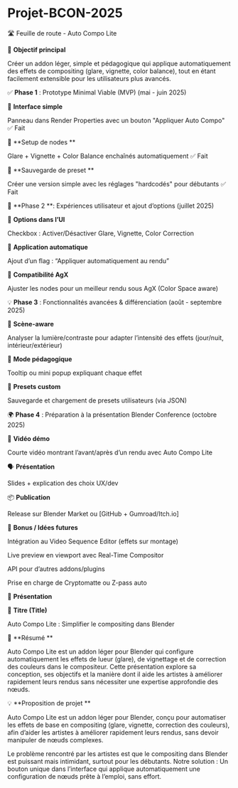 # Projet-BCON-2025

🛣️ Feuille de route - Auto Compo Lite



🎯 **Objectif principal**

  Créer un addon léger, simple et pédagogique qui applique automatiquement des effets de compositing (glare, vignette, color balance), tout en étant facilement extensible pour les utilisateurs plus avancés.

✅ **Phase 1** : Prototype Minimal Viable (MVP) (mai - juin 2025)

 
 

🔹 **Interface simple**      

Panneau dans Render Properties avec un bouton "Appliquer Auto Compo"   ✅ Fait

🔹 **Setup de nodes **   

Glare + Vignette + Color Balance enchaînés automatiquement              ✅ Fait

🔹 **Sauvegarde de preset ** 

Créer une version simple avec les réglages "hardcodés" pour débutants   ✅ Fait




🚀 **Phase 2 **: Expériences utilisateur et ajout d’options (juillet 2025)


🔸 **Options dans l’UI**

Checkbox : Activer/Désactiver Glare, Vignette, Color Correction

🔸 **Application automatique**

Ajout d’un flag : “Appliquer automatiquement au rendu”

🔸 **Compatibilité AgX**

Ajuster les nodes pour un meilleur rendu sous AgX (Color Space aware)




💡 **Phase 3** : Fonctionnalités avancées & différenciation (août - septembre 2025)

🧠 **Scène-aware**

Analyser la lumière/contraste pour adapter l’intensité des effets (jour/nuit, intérieur/extérieur)

🧩 **Mode pédagogique**

Tooltip ou mini popup expliquant chaque effet

🔁 **Presets custom**

Sauvegarde et chargement de presets utilisateurs (via JSON)




🌍 **Phase 4** : Préparation à la présentation Blender Conference (octobre 2025)


🎥 **Vidéo démo**

Courte vidéo montrant l’avant/après d’un rendu avec Auto Compo Lite

🗣 **Présentation**

Slides + explication des choix UX/dev

📦 **Publication**

Release sur Blender Market ou [GitHub + Gumroad/Itch.io]




🧩 **Bonus / Idées futures**

Intégration au Video Sequence Editor (effets sur montage)


Live preview en viewport avec Real-Time Compositor


API pour d’autres addons/plugins


Prise en charge de Cryptomatte ou Z-pass auto




📝 **Présentation**



🎯 **Titre (Title)**

  Auto Compo Lite : Simplifier le compositing dans Blender

  

📄 **Résumé **

  Auto Compo Lite est un addon léger pour Blender qui configure automatiquement les effets de lueur (glare), de vignettage et de correction des couleurs dans le compositeur. Cette présentation explore sa conception, ses objectifs et la manière dont il aide les artistes à améliorer rapidement leurs rendus sans nécessiter une expertise approfondie des nœuds.

  
  
💡 **Proposition de projet **

  Auto Compo Lite est un addon léger pour Blender, conçu pour automatiser les effets de base en compositing (glare, vignette, correction des couleurs), afin d’aider les artistes à améliorer rapidement leurs rendus, sans devoir manipuler de nœuds complexes.
  
Le problème rencontré par les artistes est que  le compositing dans Blender est puissant mais intimidant, surtout pour les débutants.
Notre solution : Un bouton unique dans l’interface qui applique automatiquement une configuration de nœuds prête à l’emploi, sans effort.
